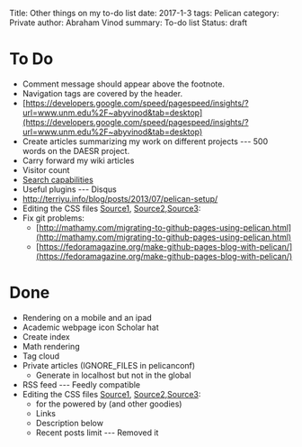 Title: Other things on my to-do list
date: 2017-1-3
tags: Pelican
category: Private
author: Abraham Vinod
summary: To-do list
Status: draft

# To Do

+ Comment message should appear above the footnote.
+ Navigation tags are covered by the header.
+ [https://developers.google.com/speed/pagespeed/insights/?url=www.unm.edu%2F~abyvinod&tab=desktop](https://developers.google.com/speed/pagespeed/insights/?url=www.unm.edu%2F~abyvinod&tab=desktop)
+ Create articles summarizing my work on different projects --- 500 words on the DAESR project.
+ Carry forward my wiki articles
+ Visitor count
+ [Search capabilities](http://moparx.com/2014/04/adding-search-capabilities-within-your-pelican-powered-site-using-tipue-search/)
+ Useful plugins --- Disqus
+ http://terriyu.info/blog/posts/2013/07/pelican-setup/
+ Editing the CSS files [Source1](http://beneathdata.com/how-to/how-i-built-this-website/),
[Source2](http://algorithmshop.com/20131212-starting-a-blog.html),[Source3](https://spapas.github.io/2013/10/07/pelican-static-windows/):
+ Fix git problems:
    + [http://mathamy.com/migrating-to-github-pages-using-pelican.html](http://mathamy.com/migrating-to-github-pages-using-pelican.html)
    + [https://fedoramagazine.org/make-github-pages-blog-with-pelican/](https://fedoramagazine.org/make-github-pages-blog-with-pelican/)

# Done
+ Rendering on a mobile and an ipad
+ Academic webpage icon Scholar hat
+ Create index
+ Math rendering
+ Tag cloud
+ Private articles (IGNORE_FILES in pelicanconf)
    + Generate in localhost but not in the global
+ RSS feed --- Feedly compatible
+ Editing the CSS files [Source1](http://beneathdata.com/how-to/how-i-built-this-website/),
[Source2](http://algorithmshop.com/20131212-starting-a-blog.html),[Source3](https://spapas.github.io/2013/10/07/pelican-static-windows/):
    + for the powered by (and other goodies)
    + Links
    + Description below
    + Recent posts limit --- Removed it

